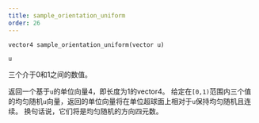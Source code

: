 ```yaml
---
title: sample_orientation_uniform
order: 26
---
```


`vector4 sample_orientation_uniform(vector u)`

`u`

三个介于0和1之间的数值。

返回一个基于`u`的单位向量4，即长度为1的vector4。
给定在`[0,1)`范围内三个值的均匀随机`u`向量，返回的单位向量将在单位超球面上相对于`u`保持均匀随机且连续。
换句话说，它们将是均匀随机的方向四元数。